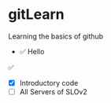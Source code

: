 # gitLearn
Learning the basics of github 


- :white_check_mark: Hello

✅

- [X] Introductory code 
- [ ] All Servers of SLOv2
